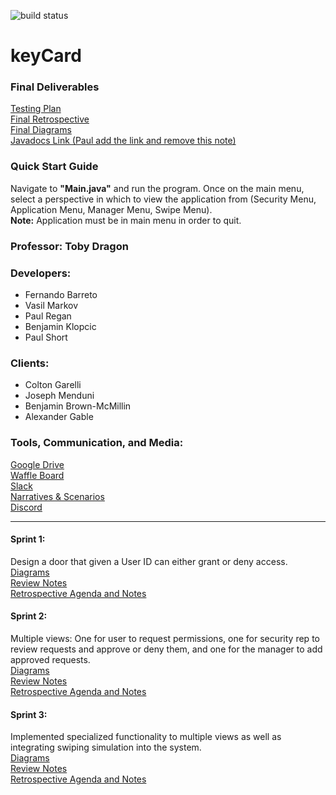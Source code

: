 ![build status](https://circleci.com/gh/paulr4321/keyCard.png?circle-token=circle-token "Master Build Status")

# keyCard

<h3> Final Deliverables </h3>

<a href="https://docs.google.com/document/d/1LjkzfjKhdIN14BgzggfcQQPC5W1GYXOi0ZTB1sEKCJM/edit?usp=sharing">Testing Plan</a> <br>
<a href="https://docs.google.com/document/d/1rjryRx4Jz7yd7Djz8XQqli0mmcw_d5RPO905zWnB_vU/edit?usp=sharing" target="_blank">Final Retrospective</a> <br>
<a href="https://drive.google.com/drive/folders/1VYipcm4iTbMyvkNZOVqdHhZtQQf6Zr-3" target="_blank">Final Diagrams</a> <br>
<a href="">Javadocs Link (Paul add the link and remove this note)</a> <br>

<h3>Quick Start Guide</h3>

Navigate to <b>"Main.java"</b> and run the program. Once on the main menu, select a perspective
in which to view the application from (Security Menu, Application Menu, Manager Menu, Swipe Menu).
<br>
<b>Note:</b> Application must be in main menu in order to quit.

<h3>Professor: Toby Dragon</h3>

<h3>Developers:</h3>

<ul>
  <li>Fernando Barreto</li>
  <li>Vasil Markov</li>
  <li>Paul Regan</li>
  <li>Benjamin Klopcic</li>
  <li>Paul Short</li>
</ul>

<h3>Clients:</h3>

<ul>
  <li>Colton Garelli</li>
  <li>Joseph Menduni</li>
  <li>Benjamin Brown-McMillin</li>
  <li>Alexander Gable</li>
</ul>

<h3>Tools, Communication, and Media:</h3>

<a href="https://drive.google.com/drive/folders/1lJ2khFk3V6X8tz4FlRm16Vi0ld-8amAa?usp=sharing" target="_blank">Google Drive</a> <br>
<a href="https://waffle.io/paulr4321/keyCard" target="_blank">Waffle Board</a> <br>
<a href="https://ezclapboyz.slack.com/messages/C9JNNDYH3/" target="_blank">Slack</a> <br>
<a href="https://docs.google.com/document/d/1GgZdVfYEUbkyT8Jr53fQ21ojwOsOdY-uOHtklbvks50/edit?usp=sharing" target="_blank">Narratives & Scenarios</a> <br>
<a href="https://discord.gg/WJAECsm">Discord</a> <br>

<hr>

<h4>Sprint 1:</h4> Design a door that given a User ID can either grant or deny access. <br>
<a href="https://drive.google.com/open?id=1ioKrIsPzj_Qx1S29JXjQ8oasrmSkIhZ8" target="_blank">Diagrams</a> <br>
<a href="https://drive.google.com/open?id=1iCmnYO0t3EkE7W1LOHyIvmM276L2LTNH41HdcP9hfNE" target="_blank">Review Notes</a> <br>
<a href="https://drive.google.com/open?id=1Tb0tsgK87yBSG3024-oeEL2KwOporxNpCx1GOIYB81s" target="_blank">Retrospective Agenda and Notes</a> <br>

<h4>Sprint 2:</h4> Multiple views: One for user to request permissions, one for security rep to review requests and approve or deny them, and one for the manager to add approved requests.<br>
<a href="https://drive.google.com/open?id=10qDAGomSN0yZDXwBpHtdP1y3IK7lVqkg" target="_blank">Diagrams</a> <br>
<a href="https://drive.google.com/open?id=1IzJgSj2vcdEQp0K_ol4MOgQOs62ouJOgfKnZA9E3lRw" target="_blank">Review Notes</a> <br>
<a href="https://drive.google.com/open?id=1Cn7M8kBUx1TLvQu708VXMkk76jaqTJ9g0m6dPkJHpEE" target="_blank">Retrospective Agenda and Notes</a> <br>

<h4>Sprint 3:</h4> Implemented specialized functionality to multiple views as well as integrating swiping simulation into the system. <br>
<a href="https://drive.google.com/drive/folders/1VYipcm4iTbMyvkNZOVqdHhZtQQf6Zr-3" target="_blank">Diagrams</a> <br>
<a href="https://docs.google.com/document/d/1stRDuOXCBOykKsJPTpP5tyZ-BFwNHzQz4ciUIMBKUMM/edit?usp=sharing">Review Notes</a> <br>
<a href="https://docs.google.com/document/d/1rjryRx4Jz7yd7Djz8XQqli0mmcw_d5RPO905zWnB_vU/edit?usp=sharing" target="_blank">Retrospective Agenda and Notes</a> <br>
